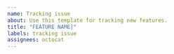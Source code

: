 ```yaml
---
name: Tracking issue
about: Use this template for tracking new features.
title: "FEATURE NAME]"
labels: tracking issue
assignees: octocat
---
```

